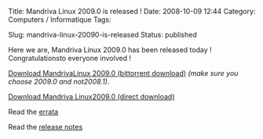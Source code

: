 Title: Mandriva Linux 2009.0 is released !
Date: 2008-10-09 12:44
Category: Computers / Informatique
Tags:

Slug: mandriva-linux-20090-is-released
Status: published

Here we are, Mandriva Linux 2009.0 has been released today ! Congratulationsto everyone involved !

[Download MandrivaLinux 2009.0 (bittorrent download)](\%22http://torrent.mandriva.com/public\%22) *(make sure you choose 2009.0 and not2008.1)*.

[Download Mandriva Linux2009.0 (direct download)](\%22http://www.mandriva.com/\%22)

Read the [errata](\%22http://wiki.mandriva.com/en/2009.0_Errata\%22)

Read the [release notes](\%22http://wiki.mandriva.com/en/2009.0_Notes\%22)
